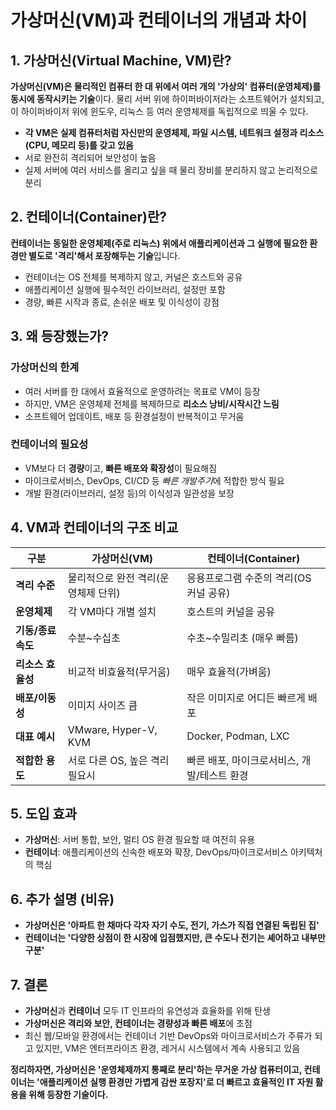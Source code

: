 # 가상머신(VM)과 컨테이너의 개념과 차이

## 1. 가상머신(Virtual Machine, VM)란?

**가상머신(VM)은 물리적인 컴퓨터 한 대 위에서 여러 개의 '가상의' 컴퓨터(운영체제)를 동시에 동작시키는 기술**이다. 물리 서버 위에 하이퍼바이저라는 소프트웨어가 설치되고, 이 하이퍼바이저 위에 윈도우, 리눅스 등 여러 운영체제를 독립적으로 띄울 수 있다.

- **각 VM은 실제 컴퓨터처럼 자신만의 운영체제, 파일 시스템, 네트워크 설정과 리소스(CPU, 메모리 등)를 갖고 있음**
- 서로 완전히 격리되어 보안성이 높음
- 실제 서버에 여러 서비스를 올리고 싶을 때 물리 장비를 분리하지 않고 논리적으로 분리

## 2. 컨테이너(Container)란?

**컨테이너는 동일한 운영체제(주로 리눅스) 위에서 애플리케이션과 그 실행에 필요한 환경만 별도로 '격리'해서 포장해두는 기술**입니다.

- 컨테이너는 OS 전체를 복제하지 않고, 커널은 호스트와 공유
- 애플리케이션 실행에 필수적인 라이브러리, 설정만 포함
- 경량, 빠른 시작과 종료, 손쉬운 배포 및 이식성이 강점

## 3. 왜 등장했는가?

### 가상머신의 한계

- 여러 서버를 한 대에서 효율적으로 운영하려는 목표로 VM이 등장
- 하지만, VM은 운영체제 전체를 복제하므로 **리소스 낭비/시작시간 느림**
- 소프트웨어 업데이트, 배포 등 환경설정이 반복적이고 무거움

### 컨테이너의 필요성

- VM보다 더 **경량**이고, **빠른 배포와 확장성**이 필요해짐
- 마이크로서비스, DevOps, CI/CD 등 *빠른 개발주기*에 적합한 방식 필요
- 개발 환경(라이브러리, 설정 등)의 이식성과 일관성을 보장

## 4. VM과 컨테이너의 구조 비교

| 구분 | 가상머신(VM) | 컨테이너(Container) |
|------|--------------|---------------------|
| **격리 수준** | 물리적으로 완전 격리(운영체제 단위) | 응용프로그램 수준의 격리(OS 커널 공유) |
| **운영체제** | 각 VM마다 개별 설치 | 호스트의 커널을 공유 |
| **기동/종료 속도** | 수분~수십초 | 수초~수밀리초 (매우 빠름) |
| **리소스 효율성** | 비교적 비효율적(무거움) | 매우 효율적(가벼움) |
| **배포/이동성** | 이미지 사이즈 큼 | 작은 이미지로 어디든 빠르게 배포 |
| **대표 예시** | VMware, Hyper-V, KVM | Docker, Podman, LXC |
| **적합한 용도** | 서로 다른 OS, 높은 격리 필요시 | 빠른 배포, 마이크로서비스, 개발/테스트 환경 |

## 5. 도입 효과

- **가상머신**: 서버 통합, 보안, 멀티 OS 환경 필요할 때 여전히 유용
- **컨테이너**: 애플리케이션의 신속한 배포와 확장, DevOps/마이크로서비스 아키텍처의 핵심

## 6. 추가 설명 (비유)

- **가상머신은 '아파트 한 채마다 각자 자기 수도, 전기, 가스가 직접 연결된 독립된 집'**
- **컨테이너는 '다양한 상점이 한 시장에 입점했지만, 큰 수도나 전기는 셰어하고 내부만 구분'**

## 7. 결론

- **가상머신**과 **컨테이너** 모두 IT 인프라의 유연성과 효율화를 위해 탄생
- **가상머신은 격리와 보안, 컨테이너는 경량성과 빠른 배포**에 초점
- 최신 웹/모바일 환경에서는 컨테이너 기반 DevOps와 마이크로서비스가 주류가 되고 있지만, VM은 엔터프라이즈 환경, 레거시 시스템에서 계속 사용되고 있음

**정리하자면, 가상머신은 '운영체제까지 통째로 분리'하는 무거운 가상 컴퓨터이고, 컨테이너는 '애플리케이션 실행 환경만 가볍게 감싼 포장지'로 더 빠르고 효율적인 IT 자원 활용을 위해 등장한 기술이다.**
